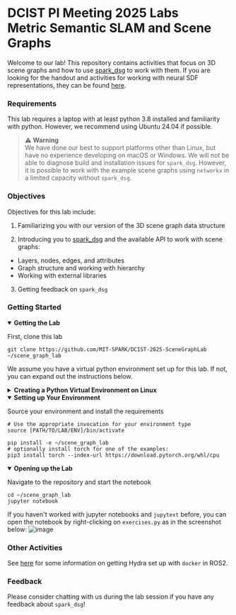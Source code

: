 # DCIST PI Meeting 2025 Labs </br> Metric Semantic SLAM and Scene Graphs

Welcome to our lab!
This repository contains activities that focus on 3D scene graphs and how to use [spark_dsg](https://github.com/MIT-SPARK/Spark-DSG) to work with them.
If you are looking for the handout and activities for working with neural SDF representations, they can be found [here](TBD).

### Requirements

This lab requires a laptop with at least python 3.8 installed and familiarity with python. However, we recommend using Ubuntu 24.04 if possible.

> :warning: **Warning** </br>
> We have done our best to support platforms other than Linux, but have no experience developing on macOS or Windows.
> We will not be able to diagnose build and installation issues for `spark_dsg`.
> However, it is possible to work with the example scene graphs using `networkx` in a limited capacity without `spark_dsg`.

### Objectives

Objectives for this lab include:

1. Familiarizing you with our version of the 3D scene graph data structure

2. Introducing you to [spark_dsg](https://github.com/MIT-SPARK/Spark-DSG) and the available API to work with scene graphs:
  - Layers, nodes, edges, and attributes
  - Graph structure and working with hierarchy
  - Working with external libraries

3. Getting feedback on `spark_dsg`

### Getting Started

<details open>

<summary><b>Getting the Lab</b></summary>

First, clone this lab
```shell
git clone https://github.com/MIT-SPARK/DCIST-2025-SceneGraphLab ~/scene_graph_lab
```

</details>

We assume you have a virtual python environment set up for this lab. If not, you can expand out the instructions below.

<details closed>

<summary><b>Creating a Python Virtual Environment on Linux</b></summary>

```shell
# You may need to install the following requirements if you don't have them
# sudo apt install python3-venv python3-pip
python3 -m venv ~/dcist_lab_env
```

</details>

<details open>

<summary><b>Setting up Your Environment</b></summary>

Source your environment and install the requirements
```shell
# Use the appropriate invocation for your environment type
source [PATH/TO/LAB/ENV]/bin/activate

pip install -e ~/scene_graph_lab
# optionally install torch for one of the examples:
pip3 install torch --index-url https://download.pytorch.org/whl/cpu
```

</details>

<details open>

<summary><b>Opening up the Lab</b></summary>

Navigate to the repository and start the notebook
```shell
cd ~/scene_graph_lab
jupyter notebook
```

</details>

If you haven't worked with jupyter notebooks and `jupytext` before, you can open the notebook by right-clicking on `exercises.py` as in the screenshot below:
![image](https://github.com/user-attachments/assets/285e151c-16e3-4b94-9e4f-952bf45bfc58)

### Other Activities

See [here](https://github.com/MIT-SPARK/Hydra-ROS/blob/feature/ros2_docker/doc/ros2_setup.md#docker) for some information on getting Hydra set up with `docker` in ROS2.

### Feedback

Please consider chatting with us during the lab session if you have any feedback about `spark_dsg`!
